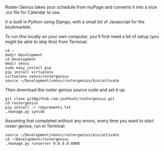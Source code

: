 Roster Genius takes your schedule from myPage and converts it into a nice .ics file for Calendar to use.

It is built in Python using Django, with a small bit of Javascript for the bookmarklet.

To run this locally on your own computer, you'll first need a bit of setup (you might be able to skip this) from Terminal.

```
cd ~
mkdir Development
cd Development
mkdir venvs
sudo easy_install pip
pip install virtualenv
virtualenv venvs/rostergenius
source ~/Development/venvs/rostergenius/bin/activate
```

Then download the roster genius source code and set it up:

```
git clone git@github.com:joshhunt/rostergenius.git
cd rostergenius
pip install -r requrements.txt
./manage.py syncdb
```

Assuming that completed without any errors, every time you want to start roster genius, run in Terminal:

```
source ~/Development/venvs/rostergenius/bin/activate
cd ~/Development/rostergenius
./manage.py runserver 0.0.0.0:8000
```
